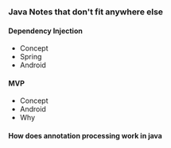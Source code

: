 ### Java Notes that don't fit anywhere else

#### Dependency Injection
  + Concept
  + Spring
  + Android

#### MVP
  + Concept
  + Android
  + Why

#### How does annotation processing work in java
